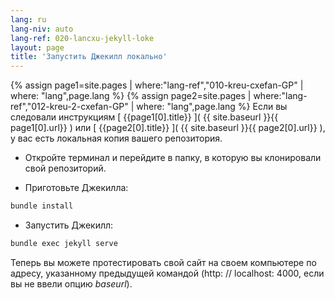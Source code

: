```yaml
---
lang: ru
lang-niv: auto
lang-ref: 020-lancxu-jekyll-loke
layout: page
title: 'Запустить Джекилл локально'
---
```


{% assign page1=site.pages | where:"lang-ref","010-kreu-cxefan-GP" | where: "lang",page.lang  %}
{% assign page2=site.pages | where:"lang-ref","012-kreu-2-cxefan-GP" | where: "lang",page.lang  %}
Если вы следовали инструкциям [ {{page1[0].title}} ]( {{ site.baseurl }}{{ page1[0].url}} )
или [ {{page2[0].title}} ]( {{ site.baseurl }}{{ page2[0].url}} ), у вас есть локальная копия вашего репозитория.

* Откройте терминал и перейдите в папку, в которую вы клонировали свой репозиторий.



* Приготовьте Джекилла:



```bash
bundle install
```

* Запустить Джекилл:



```bash
bundle exec jekyll serve
```

Теперь вы можете протестировать свой сайт на своем компьютере по адресу, указанному предыдущей командой (http: // localhost: 4000, если вы не ввели опцию _baseurl_).

